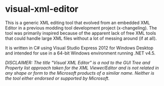 # visual-xml-editor
This is a generic XML editing tool that evolved from an embedded XML Editor in a previous modding tool development project \(x-changeling\). The tool was primarily inspired because of the apparent lack of free XML tools that could handle large XML files without a lot of messing around \(if at all\). 

It is written in C# using Visual Studio Express 2012 for Windows Desktop and intended for use in a 64-bit Windows environment running .NET v4.5. 

*DISCLAIMER: The title "Visual XML Editor" is a nod to the GUI Tree and Property list approach taken for the XML Viewer/Editor and is not related in any shape or form to the Microsoft products of a similar name. Neither is the tool either endorsed or supported by Microsoft.* 
